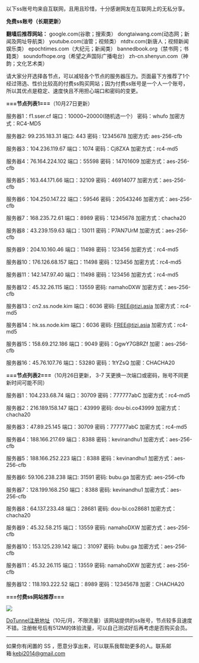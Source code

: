 以下ss账号均来自互联网，且用且珍惜，十分感谢网友在互联网上的无私分享。

**免费ss账号（长期更新）**

**翻墙后推荐网站：** google.com(谷歌；搜索类） dongtaiwang.com(动态网；新闻及网址导航类）  youtube.com(油管；视频类）  ntdtv.com(新唐人；视频新闻娱乐类）    epochtimes.com（大纪元；新闻类）   bannedbook.org（禁书网；书籍类）   soundofhope.org（希望之声国际广播电台）
    zh-cn.shenyun.com（神韵；文化艺术类）

请大家分开选择各节点，可以减轻各个节点的服务器压力。页面最下方推荐了1个经过筛选、性价比较高的付费ss购买网站；因为付费ss账号是一个人一个账号，所以其优点是稳定、速度快且不用担心端口和密码的变更。

**===节点列表1===**（10月27日更新）

服务器1：f1.sser.cf
端口：10000~20000(随机选一个）
密码：whufo
加密方式：RC4-MD5

服务器2: 99.235.183.31
端口:  443
密码 : 12345678
加密方式: aes-256-cfb


服务器3：104.236.119.67
端口：1074
密码：Cj8ZXA
加密方式：rc4-md5


服务器4：76.164.224.102
端口：55598
密码：14701609
加密方式：aes-256-cfb


服务器5：163.44.171.66
端口：32109
密码：46914077
加密方式：aes-256-cfb

服务器6：104.250.147.22
端口：59546
密码：20543246
加密方式：aes-256-cfb

服务器7：168.235.72.61
端口：8989
密码：12345678
加密方式：chacha20

服务器8：43.239.159.63
端口：13011
密码：P7AN7UrM
加密方式：aes-256-cfb

服务器9：204.10.160.46
端口：11498
密码：123456
加密方式：rc4-md5

服务器10：176.126.68.157
端口：11498
密码：123456
加密方式：rc4-md5

服务器11：142.147.97.40
端口：11498
密码：123456
加密方式：rc4-md5

服务器12：45.32.26.115
端口：13559
密码: namahoDXW
加密方式：aes-256-cfb

服务器13：cn2.ss.node.kim
端口：6036
密码: FREE@tizi.asia
加密方式：rc4-md5

服务器14：hk.ss.node.kim
端口：6036
密码: FREE@tizi.asia
加密方式：rc4-md5

服务器15：158.69.212.186
端口：9049
密码：GgwY7GBRZf
加密：aes-256-cfb

服务器16：45.76.107.76
端口：53280
密码：1tYZsQ
加密：CHACHA20


**===节点列表2===**（10月26日更新， 3-7 天更换一次端口或密码，账号不同更新时间可能不同）

服务器1：104.233.68.74  端口：30709  密码：777777abC   加密方式：rc4-md5

服务器2：216.189.158.147 端口：43999  密码: dou-bi.co43999  加密方式：chacha20

服务器3：47.89.25.145  端口：30709  密码：777777abC   加密方式：rc4-md5

服务器4：188.166.217.69  端口：8388  密码：kevinandhu1   加密方式：aes-256-cfb

服务器5：188.166.252.223 端口：8388  密码：kevinandhu1   加密方式：aes-256-cfb

服务器6: 59.106.238.238 端口: 31591 密码: bubu.ga    加密方式: aes-256-cfb

服务器7：128.199.168.250 端口：8388  密码: kevinandhu1  加密方式：aes-256-cfb

服务器8：64.137.233.48 端口：28681  密码: dou-bi.co28681 加密方式：chacha20

服务器9：45.32.58.215 端口：13559  密码: namahoDXW  加密方式：aes-256-cfb

服务器10：153.125.239.142 端口：31097  密码: bubu.ga  加密方式：aes-256-cfb

服务器11：45.32.26.115 端口：13559  密码: namahoDXW  加密方式：aes-256-cfb

服务器12：118.193.222.52  端口：8989  密码：12345678  加密：CHACHA20






**===付费ss网站推荐===**

![](https://raw.githubusercontent.com/Alvin9999/pac2/master/dotunel.png)


 [DoTunnel注册地址](https://www.dotunnel001.com/auth/register?ref_by=13855)（10元/月，不限流量）该网站提供的ss账号，节点较多且速度不错。注册帐号后有512M的体验流量，可以自己测试好后再考虑是否购买会员。




***


如果你有闲置的 SS ，愿意分享出来，可以联系我帮助更多的人。联系邮箱:kebi2014@gmail.com



